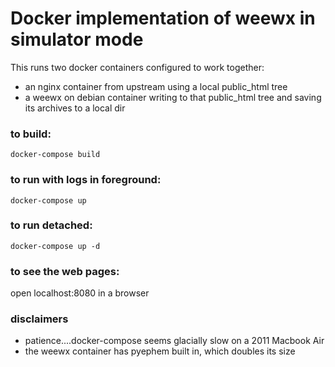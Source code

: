 
# Docker implementation of weewx in simulator mode

This runs two docker containers configured to work together:

 * an nginx container from upstream using a local public_html tree
 * a weewx on debian container writing to that public_html tree and saving its archives to a local dir

### to build:
    docker-compose build

### to run with logs in foreground:
    docker-compose up

### to run detached:
    docker-compose up -d

### to see the web pages:
  open localhost:8080 in a browser

### disclaimers
 * patience....docker-compose seems glacially slow on a 2011 Macbook Air
 * the weewx container has pyephem built in, which doubles its size
